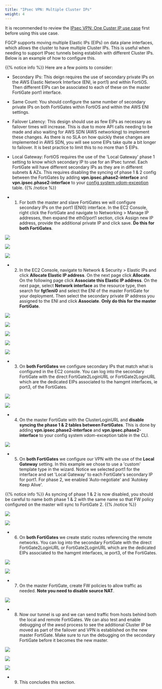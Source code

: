 ```yaml
---
title: "IPsec VPN: Multiple Cluster IPs"
weight: 4
---
```



It is recommended to review the [IPsec VPN: One Custer IP use case](73_usecase3.html) first before using this use case.

FGCP supports moving multiple Elastic IPs (EIPs) on data plane interfaces, which allows the cluster to have multiple Cluster IPs.  This is useful when needing to support IPsec tunnels being establish with different Cluster IPs.  Below is an example of how to configure this.

{{% notice info %}}
Here are a few points to consider:

- Secondary IPs:  This deign requires the use of secondary private IPs on the AWS Elastic Network Interface (ENI, ie port1) and within FortiOS.  Then different EIPs can be associated to each of these on the master FortiGate port1 interface.

- Same Count:  You should configure the same number of secondary private IPs on both FortiGates within FortiOS and within the AWS ENI settings.

- Failover Latency:  This design should use as few EIPs as necessary as failover times will increase.  This is due to more API calls needing to be made and also waiting for AWS SDN (AWS networking) to implement these changes.  As there is no SLA on how quickly these changes are implemented in AWS SDN, you will see some EIPs take quite a bit longer to failover.  It is best practice to limit this to no more than 5 EIPs.

- Local Gateway:  FortiOS requires the use of the 'Local Gateway' phase 1 setting to know which secondary IP to use for an IPsec tunnel.  Each FortiGate will have different secondary IPs as they are in different subnets & AZs.  This requires disabling the syncing of phase 1 & 2 config between the FortiGates by adding **vpn.ipsec.phase2-interface** and **vpn.ipsec.phase2-interface** to your [config system vdom-exception](https://docs.fortinet.com/document/fortigate/7.4.0/administration-guide/105611/vdom-exceptions) table.
{{% /notice %}}

- 1.  For both the master and slave FortiGates we will configure secondary IPs on the port1 (ENI0) interface.  In the EC2 Console, right click the FortiGate and navigate to Networking > Manage IP addresses, then expand the eth0/port1 section, click Assign new IP address, provide the additional private IP and click save.  **Do this for both FortiGates**.

![](image-uc4-1a.png)

![](image-uc4-1b.png)

![](image-uc4-1c.png)

- 2.  In the EC2 Console, navigate to Network & Security > Elastic IPs and click **Allocate Elastic IP address**.  On the next page click **Allocate**. On the following page click **Associate this Elastic IP address**.  On the next page, select **Network interface** as the resource type, then search for **fgt1eni0** and select the ENI of the master FortiGate for your deployment.  Then select the secondary private IP address you assigned to the ENI and click **Associate**.  **Only do this for the master FortiGate**.

![](image-uc4-2a.png)

![](image-uc4-2b.png)

![](image-uc4-2c.png)

![](image-uc4-2d.png)

![](image-uc4-2e.png)

- 3.  On **both FortiGates** we configure secondary IPs that match what is configured in the EC2 console.  You can log into the secondary FortiGate with the direct FortiGate2LoginURL or FortiGate2LoginURL which are the dedicated EIPs associated to the hamgmt interfaces, ie port3, of the FortiGates.

![](image-uc4-3a.png)

![](image-uc4-3b.png)

- 4.  On the master FortiGate with the ClusterLoginURL and **disable syncing the phase 1 & 2 tables between FortiGates**.  This is done by adding **vpn.ipsec.phase2-interface** and **vpn.ipsec.phase2-interface** to your config system vdom-exception table in the CLI.

![](image-uc4-4.png)

- 5. On **both FortiGates** we configure our VPN with the use of the **Local Gateway** setting. In this example we chose to use a 'custom' template type in the wizard.  Notice we selected port1 for the interface and set 'Local Gateway' to each FortiGate's secondary IP for port1.  For phase 2, we enabled 'Auto-negotiate' and 'Autokey Keep Alive'. 

{{% notice info %}}
As syncing of phase 1 & 2 is now disabled, you should be careful to name both phase 1 & 2 with the same name so that FW policy configured on the master will sync to FortiGate 2.
{{% /notice %}}

![](image-uc4-5a.png)

![](image-uc4-5b.png)

- 6.  On **both FortiGates** we create static routes referencing the remote networks.  You can log into the secondary FortiGate with the direct FortiGate2LoginURL or FortiGate2LoginURL which are the dedicated EIPs associated to the hamgmt interfaces, ie port3, of the FortiGates.

![](image-uc4-6a.png)

![](image-uc4-6b.png)

- 7.  On the master FortiGate, create FW policies to allow traffic as needed.  **Note you need to disable source NAT**.

![](image-uc4-7.png)

- 8.  Now our tunnel is up and we can send traffic from hosts behind both the local and remote FortiGates.  We can also test and enable debugging of the awsd process to see the additional Cluster IP be moved as part of the failover and VPN is established on the new master FortiGate.  Make sure to run the debugging on the secondary FortiGate before it becomes the new master.

![](image-uc4-8a.png)

![](image-uc4-8b.png)

![](image-uc4-8c.png)

- 9.  This concludes this section.
